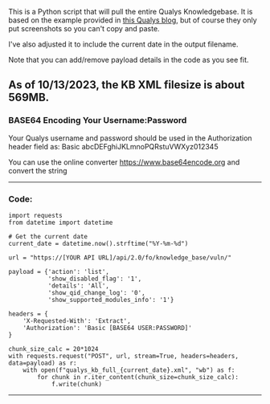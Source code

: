 This is a Python script that will pull the entire Qualys Knowledgebase.  It is based on the example provided in [this Qualys blog](https://blog.qualys.com/product-tech/2021/03/02/qualys-api-best-practices-knowledgebase-api), but of course they only put screenshots so you can't copy and paste. 

I've also adjusted it to include the current date in the output filename. 

Note that you can add/remove payload details in the code as you see fit. 

As of 10/13/2023, the KB XML filesize is about 569MB.
--------------------------------------------------
### BASE64 Encoding Your Username:Password

Your Qualys username and password should be used in the Authorization header field as: Basic abcDEFghiJKLmnoPQRstuVWXyz012345

You can use the online converter https://www.base64encode.org and convert the string


--------------------------------------------------

### Code:  
```
import requests
from datetime import datetime

# Get the current date
current_date = datetime.now().strftime("%Y-%m-%d")

url = "https://[YOUR API URL]/api/2.0/fo/knowledge_base/vuln/"

payload = {'action': 'list',
           'show_disabled_flag': '1',
           'details': 'All',
           'show_qid_change_log': '0',
           'show_supported_modules_info': '1'}

headers = {
    'X-Requested-With': 'Extract',
    'Authorization': 'Basic [BASE64 USER:PASSWORD]'
}

chunk_size_calc = 20*1024
with requests.request("POST", url, stream=True, headers=headers, data=payload) as r:
    with open(f"qualys_kb_full_{current_date}.xml", "wb") as f:
        for chunk in r.iter_content(chunk_size=chunk_size_calc):
            f.write(chunk)

```
--------------------------------------------------
